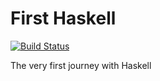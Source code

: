 # First Haskell
[![Build Status](https://travis-ci.org/ott8bre/first-haskell.svg?branch=master)](https://travis-ci.org/ott8bre/first-haskell)


The very first journey with Haskell